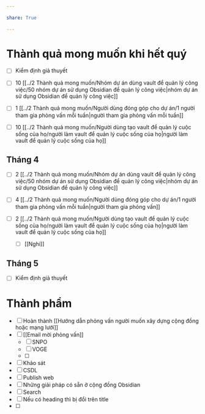 ---  
share: True  
---  
# Thành quả mong muốn khi hết quý  
- [ ] Kiểm định giả thuyết  
- [ ]  10 [[../2 Thành quả mong muốn/Nhóm dự án dùng vault để quản lý công việc/50 nhóm dự án sử dụng Obsidian để quản lý công việc|nhóm dự án sử dụng Obsidian để quản lý công việc]]  
- [ ] 1 [[../2 Thành quả mong muốn/Người dùng đóng góp cho dự án/1 người tham gia phỏng vấn mỗi tuần|người tham gia phỏng vấn mỗi tuần]]  
- [ ] 10 [[../2 Thành quả mong muốn/Người dùng tạo vault để quản lý cuộc sống của họ/người làm vault để quản lý cuộc sống của họ|người làm vault để quản lý cuộc sống của họ]]  
  
## Tháng 4  
- [ ]  2 [[../2 Thành quả mong muốn/Nhóm dự án dùng vault để quản lý công việc/50 nhóm dự án sử dụng Obsidian để quản lý công việc|nhóm dự án sử dụng Obsidian để quản lý công việc]]  
- [ ] 4 [[../2 Thành quả mong muốn/Người dùng đóng góp cho dự án/1 người tham gia phỏng vấn mỗi tuần|người tham gia phỏng vấn]]  
- [ ] 2 [[../2 Thành quả mong muốn/Người dùng tạo vault để quản lý cuộc sống của họ/người làm vault để quản lý cuộc sống của họ|người làm vault để quản lý cuộc sống của họ]]  
	- [ ] [[Nghi]]  
  
## Tháng 5  
- [ ] Kiểm định giả thuyết  
  
# Thành phẩm  
- [ ] Hoàn thành [[Hướng dẫn phỏng vấn người muốn xây dựng cộng đồng hoặc mạng lưới]]  
- [ ] [[Email mời phỏng vấn]]  
    - [ ] SNPO  
    - [ ] VOGE  
    - [ ]   
- [ ] Khảo sát  
- [ ] CSDL  
- [ ] Publish web  
- [ ] Những giải pháp có sẵn ở cộng đồng Obsidian  
- [ ] Search  
- [ ] Nếu có heading thì bị đổi trên title  
- [ ]   
  
